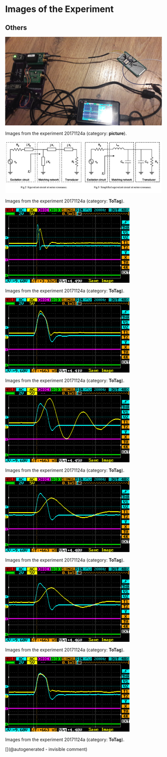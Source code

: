 # Images of the Experiment

## Others

![](/cletus/IMN/20171124_222636.jpg)

Images from the experiment 20171124a (category: __picture__).

![](/cletus/IMN/imn.jpg)

Images from the experiment 20171124a (category: __ToTag__).

![](/cletus/IMN/o_w_IMN-time2.png)

Images from the experiment 20171124a (category: __ToTag__).

![](/cletus/IMN/o_empty.png)

Images from the experiment 20171124a (category: __ToTag__).

![](/cletus/IMN/o_LC.png)

Images from the experiment 20171124a (category: __ToTag__).

![](/cletus/IMN/o_w_IMN.png)

Images from the experiment 20171124a (category: __ToTag__).

![](/cletus/IMN/o_LC-loaded.png)

Images from the experiment 20171124a (category: __ToTag__).

![](/cletus/IMN/o_no_IMN.png)

Images from the experiment 20171124a (category: __ToTag__).



[](@autogenerated - invisible comment)